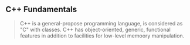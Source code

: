## C++ Fundamentals

> C++ is a general-propose programming language, is considered as "C" with classes. C++ has object-oriented, generic, functional features in addition to facilities for low-level memoory manipulation.


